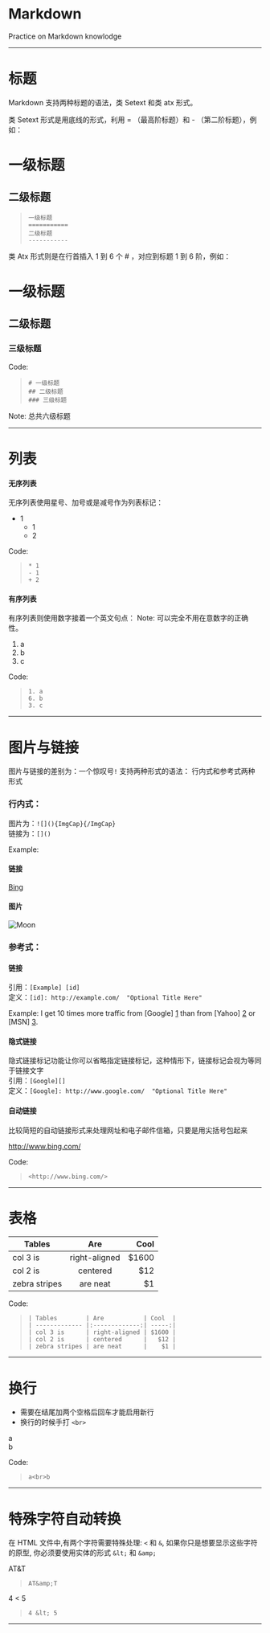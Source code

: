# Markdown
Practice on Markdown knowlodge

***
# **标题**

Markdown 支持两种标题的语法，类 Setext 和类 atx 形式。

类 Setext 形式是用底线的形式，利用 = （最高阶标题）和 - （第二阶标题），例如：

一级标题
===========
二级标题
-----------

> ` 一级标题 `  
> ` =========== `  
> ` 二级标题 `   
> ` ----------- `  

类 Atx 形式则是在行首插入 1 到 6 个 # ，对应到标题 1 到 6 阶，例如：

# 一级标题
## 二级标题
### 三级标题

Code: 
> ` # 一级标题 `  
> ` ## 二级标题 `  
> ` ### 三级标题 `  

Note: 总共六级标题
 ***

# **列表**

#### 无序列表
无序列表使用星号、加号或是减号作为列表标记：
* 1
  - 1
  + 2
  
Code: 
> ` * 1 ` <br>  ` - 1 ` <br>  ` + 2 `

#### 有序列表
有序列表则使用数字接着一个英文句点：
Note: 可以完全不用在意数字的正确性。
1. a
6. b
3. c

Code: 
> ` 1. a `  
> ` 6. b `  
> ` 3. c `  

***

# **图片与链接**
图片与链接的差别为：一个惊叹号` ! `
支持两种形式的语法： 行内式和参考式两种形式

### 行内式：
图片为：` ![](){ImgCap}{/ImgCap} `  
链接为：` []() `

Example:
#### 链接
[Bing](http://www.bing.com)

#### 图片
![Moon](http://solarsystem.nasa.gov/docs/moon_and_earth_lroearthrise_frame.jpg)

### 参考式：  
#### 链接
引用：` [Example] [id] `  
定义：` [id]: http://example.com/  "Optional Title Here" `  

Example:
I get 10 times more traffic from [Google] [1] than from
[Yahoo] [2] or [MSN] [3].

  [1]: http://google.com/        "Google"
  [2]: http://search.yahoo.com/  "Yahoo Search"
  [3]: http://search.msn.com/    "MSN Search"

#### 隐式链接
隐式链接标记功能让你可以省略指定链接标记，这种情形下，链接标记会视为等同于链接文字  
引用：` [Google][] `  
定义：` [Google]: http://www.google.com/  "Optional Title Here" ` 

#### 自动链接
比较简短的自动链接形式来处理网址和电子邮件信箱，只要是用尖括号包起来  

<http://www.bing.com/>  

Code:  

> ` <http://www.bing.com/> `

***

# **表格**

| Tables        | Are           | Cool  |
| ------------- |:-------------:| -----:|
| col 3 is      | right-aligned | $1600 |
| col 2 is      | centered      |   $12 |
| zebra stripes | are neat      |    $1 |

Code:
> ` | Tables        | Are           | Cool  | `  
> ` | ------------- |:-------------:| -----:| `  
> ` | col 3 is      | right-aligned | $1600 | `  
> ` | col 2 is      | centered      |   $12 | `  
> ` | zebra stripes | are neat      |    $1 | `  

***

# **换行**

* 需要在结尾加两个空格后回车才能启用新行
* 换行的时候手打 ` <br> `

a<br>b

Code:
> ` a<br>b `

***

# **特殊字符自动转换**

在 HTML 文件中,有两个字符需要特殊处理: ` < ` 和 ` & `, 如果你只是想要显示这些字符的原型, 你必须要使用实体的形式 ` &lt; ` 和 ` &amp; `

AT&amp;T 

  > ` AT&amp;T `  
  
4 < 5  

  > ` 4 &lt; 5 `  
  
***

